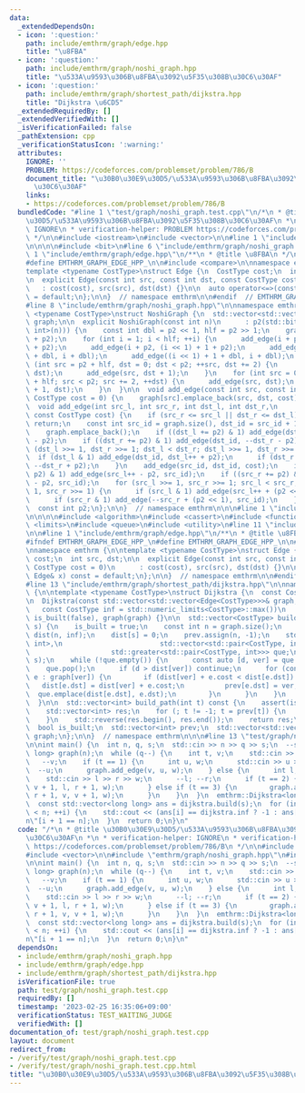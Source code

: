 ```yaml
---
data:
  _extendedDependsOn:
  - icon: ':question:'
    path: include/emthrm/graph/edge.hpp
    title: "\u8FBA"
  - icon: ':question:'
    path: include/emthrm/graph/noshi_graph.hpp
    title: "\u533A\u9593\u306B\u8FBA\u3092\u5F35\u308B\u30C6\u30AF"
  - icon: ':question:'
    path: include/emthrm/graph/shortest_path/dijkstra.hpp
    title: "Dijkstra \u6CD5"
  _extendedRequiredBy: []
  _extendedVerifiedWith: []
  _isVerificationFailed: false
  _pathExtension: cpp
  _verificationStatusIcon: ':warning:'
  attributes:
    IGNORE: ''
    PROBLEM: https://codeforces.com/problemset/problem/786/B
    document_title: "\u30B0\u30E9\u30D5/\u533A\u9593\u306B\u8FBA\u3092\u5F35\u308B\
      \u30C6\u30AF"
    links:
    - https://codeforces.com/problemset/problem/786/B
  bundledCode: "#line 1 \"test/graph/noshi_graph.test.cpp\"\n/*\n * @title \u30B0\u30E9\
    \u30D5/\u533A\u9593\u306B\u8FBA\u3092\u5F35\u308B\u30C6\u30AF\n *\n * verification-helper:\
    \ IGNORE\n * verification-helper: PROBLEM https://codeforces.com/problemset/problem/786/B\n\
    \ */\n\n#include <iostream>\n#include <vector>\n\n#line 1 \"include/emthrm/graph/noshi_graph.hpp\"\
    \n\n\n\n#include <bit>\n#line 6 \"include/emthrm/graph/noshi_graph.hpp\"\n\n#line\
    \ 1 \"include/emthrm/graph/edge.hpp\"\n/**\n * @title \u8FBA\n */\n\n#ifndef EMTHRM_GRAPH_EDGE_HPP_\n\
    #define EMTHRM_GRAPH_EDGE_HPP_\n\n#include <compare>\n\nnamespace emthrm {\n\n\
    template <typename CostType>\nstruct Edge {\n  CostType cost;\n  int src, dst;\n\
    \n  explicit Edge(const int src, const int dst, const CostType cost = 0)\n   \
    \   : cost(cost), src(src), dst(dst) {}\n\n  auto operator<=>(const Edge& x) const\
    \ = default;\n};\n\n}  // namespace emthrm\n\n#endif  // EMTHRM_GRAPH_EDGE_HPP_\n\
    #line 8 \"include/emthrm/graph/noshi_graph.hpp\"\n\nnamespace emthrm {\n\ntemplate\
    \ <typename CostType>\nstruct NoshiGraph {\n  std::vector<std::vector<Edge<CostType>>>\
    \ graph;\n\n  explicit NoshiGraph(const int n)\n      : p2(std::bit_ceil(static_cast<unsigned\
    \ int>(n))) {\n    const int dbl = p2 << 1, hlf = p2 >> 1;\n    graph.resize(dbl\
    \ + p2);\n    for (int i = 1; i < hlf; ++i) {\n      add_edge(i + p2, (i << 1)\
    \ + p2);\n      add_edge(i + p2, (i << 1) + 1 + p2);\n      add_edge((i << 1)\
    \ + dbl, i + dbl);\n      add_edge((i << 1) + 1 + dbl, i + dbl);\n    }\n    for\
    \ (int src = p2 + hlf, dst = 0; dst < p2; ++src, dst += 2) {\n      add_edge(src,\
    \ dst);\n      add_edge(src, dst + 1);\n    }\n    for (int src = 0, dst = dbl\
    \ + hlf; src < p2; src += 2, ++dst) {\n      add_edge(src, dst);\n      add_edge(src\
    \ + 1, dst);\n    }\n  }\n\n  void add_edge(const int src, const int dst, const\
    \ CostType cost = 0) {\n    graph[src].emplace_back(src, dst, cost);\n  }\n\n\
    \  void add_edge(int src_l, int src_r, int dst_l, int dst_r,\n               \
    \ const CostType cost) {\n    if (src_r <= src_l || dst_r <= dst_l) [[unlikely]]\
    \ return;\n    const int src_id = graph.size(), dst_id = src_id + 1;\n    graph.emplace_back();\n\
    \    graph.emplace_back();\n    if ((dst_l += p2) & 1) add_edge(dst_id, dst_l++\
    \ - p2);\n    if ((dst_r += p2) & 1) add_edge(dst_id, --dst_r - p2);\n    for\
    \ (dst_l >>= 1, dst_r >>= 1; dst_l < dst_r; dst_l >>= 1, dst_r >>= 1) {\n    \
    \  if (dst_l & 1) add_edge(dst_id, dst_l++ + p2);\n      if (dst_r & 1) add_edge(dst_id,\
    \ --dst_r + p2);\n    }\n    add_edge(src_id, dst_id, cost);\n    if ((src_l +=\
    \ p2) & 1) add_edge(src_l++ - p2, src_id);\n    if ((src_r += p2) & 1) add_edge(--src_r\
    \ - p2, src_id);\n    for (src_l >>= 1, src_r >>= 1; src_l < src_r; src_l >>=\
    \ 1, src_r >>= 1) {\n      if (src_l & 1) add_edge(src_l++ + (p2 << 1), src_id);\n\
    \      if (src_r & 1) add_edge(--src_r + (p2 << 1), src_id);\n    }\n  }\n\n private:\n\
    \  const int p2;\n};\n\n}  // namespace emthrm\n\n\n#line 1 \"include/emthrm/graph/shortest_path/dijkstra.hpp\"\
    \n\n\n\n#include <algorithm>\n#include <cassert>\n#include <functional>\n#include\
    \ <limits>\n#include <queue>\n#include <utility>\n#line 11 \"include/emthrm/graph/shortest_path/dijkstra.hpp\"\
    \n\n#line 1 \"include/emthrm/graph/edge.hpp\"\n/**\n * @title \u8FBA\n */\n\n\
    #ifndef EMTHRM_GRAPH_EDGE_HPP_\n#define EMTHRM_GRAPH_EDGE_HPP_\n\n#include <compare>\n\
    \nnamespace emthrm {\n\ntemplate <typename CostType>\nstruct Edge {\n  CostType\
    \ cost;\n  int src, dst;\n\n  explicit Edge(const int src, const int dst, const\
    \ CostType cost = 0)\n      : cost(cost), src(src), dst(dst) {}\n\n  auto operator<=>(const\
    \ Edge& x) const = default;\n};\n\n}  // namespace emthrm\n\n#endif  // EMTHRM_GRAPH_EDGE_HPP_\n\
    #line 13 \"include/emthrm/graph/shortest_path/dijkstra.hpp\"\n\nnamespace emthrm\
    \ {\n\ntemplate <typename CostType>\nstruct Dijkstra {\n  const CostType inf;\n\
    \n  Dijkstra(const std::vector<std::vector<Edge<CostType>>>& graph,\n        \
    \   const CostType inf = std::numeric_limits<CostType>::max())\n      : inf(inf),\
    \ is_built(false), graph(graph) {}\n\n  std::vector<CostType> build(const int\
    \ s) {\n    is_built = true;\n    const int n = graph.size();\n    std::vector<CostType>\
    \ dist(n, inf);\n    dist[s] = 0;\n    prev.assign(n, -1);\n    std::priority_queue<std::pair<CostType,\
    \ int>,\n                        std::vector<std::pair<CostType, int>>,\n    \
    \                    std::greater<std::pair<CostType, int>>> que;\n    que.emplace(0,\
    \ s);\n    while (!que.empty()) {\n      const auto [d, ver] = que.top();\n  \
    \    que.pop();\n      if (d > dist[ver]) continue;\n      for (const Edge<CostType>&\
    \ e : graph[ver]) {\n        if (dist[ver] + e.cost < dist[e.dst]) {\n       \
    \   dist[e.dst] = dist[ver] + e.cost;\n          prev[e.dst] = ver;\n        \
    \  que.emplace(dist[e.dst], e.dst);\n        }\n      }\n    }\n    return dist;\n\
    \  }\n\n  std::vector<int> build_path(int t) const {\n    assert(is_built);\n\
    \    std::vector<int> res;\n    for (; t != -1; t = prev[t]) {\n      res.emplace_back(t);\n\
    \    }\n    std::reverse(res.begin(), res.end());\n    return res;\n  }\n\n private:\n\
    \  bool is_built;\n  std::vector<int> prev;\n  std::vector<std::vector<Edge<CostType>>>\
    \ graph;\n};\n\n}  // namespace emthrm\n\n\n#line 13 \"test/graph/noshi_graph.test.cpp\"\
    \n\nint main() {\n  int n, q, s;\n  std::cin >> n >> q >> s;\n  --s;\n  emthrm::NoshiGraph<long\
    \ long> graph(n);\n  while (q--) {\n    int t, v;\n    std::cin >> t >> v;\n \
    \   --v;\n    if (t == 1) {\n      int u, w;\n      std::cin >> u >> w;\n    \
    \  --u;\n      graph.add_edge(v, u, w);\n    } else {\n      int l, r, w;\n  \
    \    std::cin >> l >> r >> w;\n      --l; --r;\n      if (t == 2) {\n        graph.add_edge(v,\
    \ v + 1, l, r + 1, w);\n      } else if (t == 3) {\n        graph.add_edge(l,\
    \ r + 1, v, v + 1, w);\n      }\n    }\n  }\n  emthrm::Dijkstra<long long> dijkstra(graph.graph);\n\
    \  const std::vector<long long> ans = dijkstra.build(s);\n  for (int i = 0; i\
    \ < n; ++i) {\n    std::cout << (ans[i] == dijkstra.inf ? -1 : ans[i]) << \" \\\
    n\"[i + 1 == n];\n  }\n  return 0;\n}\n"
  code: "/*\n * @title \u30B0\u30E9\u30D5/\u533A\u9593\u306B\u8FBA\u3092\u5F35\u308B\
    \u30C6\u30AF\n *\n * verification-helper: IGNORE\n * verification-helper: PROBLEM\
    \ https://codeforces.com/problemset/problem/786/B\n */\n\n#include <iostream>\n\
    #include <vector>\n\n#include \"emthrm/graph/noshi_graph.hpp\"\n#include \"emthrm/graph/shortest_path/dijkstra.hpp\"\
    \n\nint main() {\n  int n, q, s;\n  std::cin >> n >> q >> s;\n  --s;\n  emthrm::NoshiGraph<long\
    \ long> graph(n);\n  while (q--) {\n    int t, v;\n    std::cin >> t >> v;\n \
    \   --v;\n    if (t == 1) {\n      int u, w;\n      std::cin >> u >> w;\n    \
    \  --u;\n      graph.add_edge(v, u, w);\n    } else {\n      int l, r, w;\n  \
    \    std::cin >> l >> r >> w;\n      --l; --r;\n      if (t == 2) {\n        graph.add_edge(v,\
    \ v + 1, l, r + 1, w);\n      } else if (t == 3) {\n        graph.add_edge(l,\
    \ r + 1, v, v + 1, w);\n      }\n    }\n  }\n  emthrm::Dijkstra<long long> dijkstra(graph.graph);\n\
    \  const std::vector<long long> ans = dijkstra.build(s);\n  for (int i = 0; i\
    \ < n; ++i) {\n    std::cout << (ans[i] == dijkstra.inf ? -1 : ans[i]) << \" \\\
    n\"[i + 1 == n];\n  }\n  return 0;\n}\n"
  dependsOn:
  - include/emthrm/graph/noshi_graph.hpp
  - include/emthrm/graph/edge.hpp
  - include/emthrm/graph/shortest_path/dijkstra.hpp
  isVerificationFile: true
  path: test/graph/noshi_graph.test.cpp
  requiredBy: []
  timestamp: '2023-02-25 16:35:06+09:00'
  verificationStatus: TEST_WAITING_JUDGE
  verifiedWith: []
documentation_of: test/graph/noshi_graph.test.cpp
layout: document
redirect_from:
- /verify/test/graph/noshi_graph.test.cpp
- /verify/test/graph/noshi_graph.test.cpp.html
title: "\u30B0\u30E9\u30D5/\u533A\u9593\u306B\u8FBA\u3092\u5F35\u308B\u30C6\u30AF"
---
```

